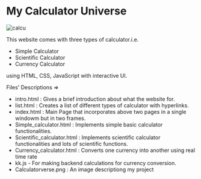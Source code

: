 # My Calculator Universe
![calcu](https://user-images.githubusercontent.com/83386252/235146568-4b18ef05-0fbd-410e-a2e0-87b7b87ae5bd.png)


This website comes with three types of calculator.i.e.

- Simple Calculator
- Scientific Calculator
- Currency Calculator

using HTML, CSS, JavaScript with interactive UI.

Files' Descriptions =>

- intro.html : Gives a brief introduction about what the website for.
- list.html : Creates a list of different types of calculator with hyperlinks.
- index.html : Main Page that incorporates above two pages in a single windowm but in two frames.
- Simple_calculator.html : Implements simple basic calculator functionalities.
- Scientific_calculator.html : Implements scientific calculator functionalities and lots of scientific functions.
- Currency_calculator.html : Converts one currency into another using real time rate
- kk.js - For making backend calculations for currency conversion.
- Calculatorverse.png : An image descriptiong my project
